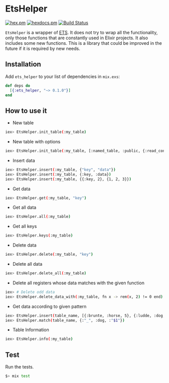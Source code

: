 # EtsHelper

[![hex.pm](https://img.shields.io/hexpm/v/ets_helper.svg?style=flat-square)](https://hex.pm/packages/ets_helper) [![hexdocs.pm](https://img.shields.io/badge/docs-latest-green.svg?style=flat-square)](https://hexdocs.pm/ets_helper/) [![Build Status](https://travis-ci.org/mendrugory/ets_helper.svg?branch=master)](https://travis-ci.org/mendrugory/ets_helper)

 `EtsHelper` is a wrapper of [ETS](http://erlang.org/doc/man/ets.html). It does not try to wrap all the
 functionality, only those functions that are constantly used in Elixir projects. It also includes some
 new functions. This is a library that could be improved in the future if it is required by new needs.

## Installation
  Add `ets_helper` to your list of dependencies in `mix.exs`:

  ```elixir
  def deps do
    [{:ets_helper, "~> 0.1.0"}]
  end
  ```
    

## How to use it
  
  * New table
  ```bash
  iex> EtsHelper.init_table(:my_table)
  ```

  * New table with options
  ```bash
  iex> EtsHelper.init_table(:my_table, [:named_table, :public, {:read_concurrency, true}, {:write_concurrency, true}])
  ```  
  
  * Insert data
  ```bash
  iex> EtsHelper.insert(:my_table, {"key", "data"})
  iex> EtsHelper.insert(:my_table, {:key, :data})
  iex> EtsHelper.insert(:my_table, {{:key, 2}, {1, 2, 3}})
  ```  

  * Get data
  ```bash
  iex> EtsHelper.get(:my_table, "key")
  ``` 

  * Get all data
  ```bash
  iex> EtsHelper.all(:my_table)
  ```   
  * Get all keys
  ```bash
  iex> EtsHelper.keys(:my_table)
  ```   

  * Delete data
  ```bash
  iex> EtsHelper.delete(:my_table, "key")
  ```   

  * Delete all data
  ```bash
  iex> EtsHelper.delete_all(:my_table)
  ```

  * Delete all registers whose data matches with the given function
  ```bash
  iex> # Delete odd data
  iex> EtsHelper.delete_data_with(:my_table, fn x -> rem(x, 2) != 0 end)
  ```

  * Get data according to given pattern
  ```bash
  iex> EtsHelper.insert(table_name, [{:brunte, :horse, 5}, {:ludde, :dog, 5}, {:rufsen, :dog, 7}])
  iex> EtsHelper.match(table_name, {:"_", :dog, :"$1"})
  ```  

  * Table Information
  ```bash
  iex> EtsHelper.info(:my_table)
  ```  

## Test
  Run the tests.
  ```bash
  $> mix test 
  ```

